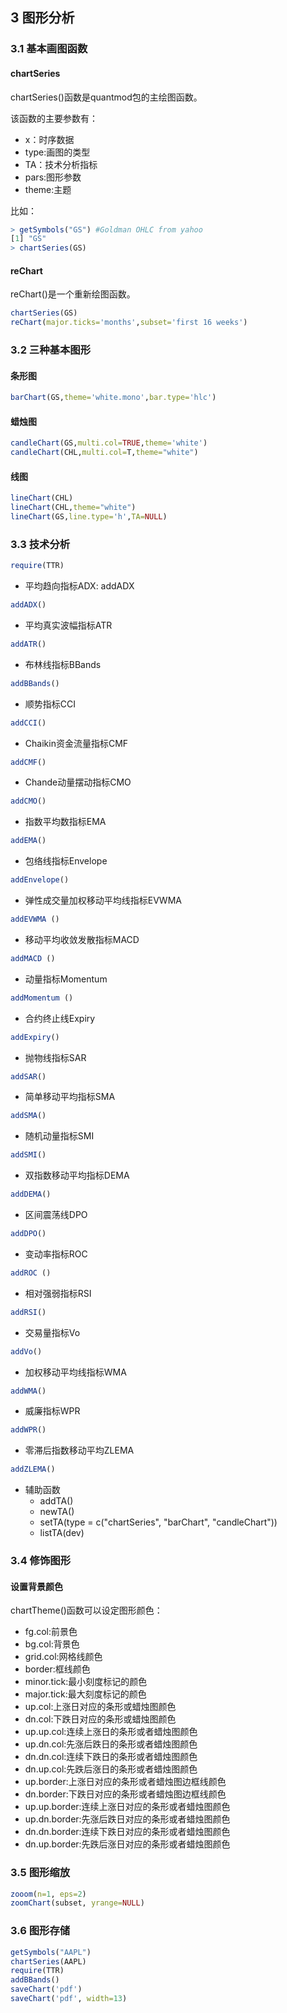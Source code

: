 ## 3 图形分析

### 3.1 基本画图函数

#### chartSeries


chartSeries()函数是quantmod包的主绘图函数。

该函数的主要参数有：

* x：时序数据
* type:画图的类型
* TA：技术分析指标
* pars:图形参数
* theme:主题

比如：

``` r
> getSymbols("GS") #Goldman OHLC from yahoo 
[1] "GS"
> chartSeries(GS) 
```

[](.img/quantmod_pic_1.png)
#### reChart

reChart()是一个重新绘图函数。

```r
chartSeries(GS) 
reChart(major.ticks='months',subset='first 16 weeks') 
```

### 3.2 三种基本图形
#### 条形图

```r
barChart(GS,theme='white.mono',bar.type='hlc')
```

[](.img/quantmod_pic_2.png)
#### 蜡烛图

```r
candleChart(GS,multi.col=TRUE,theme='white') 
candleChart(CHL,multi.col=T,theme="white")
```
[](.img/quantmod_pic_3.png)
#### 线图

```r
lineChart(CHL)
lineChart(CHL,theme="white")
lineChart(GS,line.type='h',TA=NULL) 
```
[](.img/quantmod_pic_4.png)
### 3.3 技术分析

``` r
require(TTR)
```

* 平均趋向指标ADX: addADX

``` r
addADX()
```

* 平均真实波幅指标ATR

``` r
addATR()
```

* 布林线指标BBands

``` r
addBBands()
```

* 顺势指标CCI

``` r
addCCI()
```

* Chaikin资金流量指标CMF

``` r
addCMF()
```

* Chande动量摆动指标CMO

``` r
addCMO()
```

* 指数平均数指标EMA

``` r
addEMA()
```

* 包络线指标Envelope

``` r
addEnvelope()
```

* 弹性成交量加权移动平均线指标EVWMA

``` r
addEVWMA ()
```

* 移动平均收敛发散指标MACD

``` r
addMACD ()
```

* 动量指标Momentum

``` r
addMomentum ()
```

* 合约终止线Expiry

``` r
addExpiry()
```

* 抛物线指标SAR
 
``` r
addSAR()
```

* 简单移动平均指标SMA

``` r
addSMA()
```

* 随机动量指标SMI

``` r
addSMI()
```

* 双指数移动平均指标DEMA
 
``` r
addDEMA()
```

* 区间震荡线DPO

``` r
addDPO()
```

* 变动率指标ROC

``` r
addROC ()
```

* 相对强弱指标RSI

``` r
addRSI()
```

* 交易量指标Vo

``` r
addVo()
```

* 加权移动平均线指标WMA

``` r
addWMA()
```

* 威廉指标WPR

``` r
addWPR()
```

* 零滞后指数移动平均ZLEMA

``` r
addZLEMA()
```

* 辅助函数
  * addTA()
  * newTA()
  * setTA(type = c("chartSeries", "barChart", "candleChart"))
  * listTA(dev)

### 3.4 修饰图形

#### 设置背景颜色

chartTheme()函数可以设定图形颜色：

* fg.col:前景色
* bg.col:背景色
* grid.col:网格线颜色
* border:框线颜色
* minor.tick:最小刻度标记的颜色
* major.tick:最大刻度标记的颜色
* up.col:上涨日对应的条形或蜡烛图颜色
* dn.col:下跌日对应的条形或蜡烛图颜色
* up.up.col:连续上涨日的条形或者蜡烛图颜色
* up.dn.col:先涨后跌日的条形或者蜡烛图颜色
* dn.dn.col:连续下跌日的条形或者蜡烛图颜色
* dn.up.col:先跌后涨日的条形或者蜡烛图颜色
* up.border:上涨日对应的条形或者蜡烛图边框线颜色
* dn.border:下跌日对应的条形或者蜡烛图边框线颜色
* up.up.border:连续上涨日对应的条形或者蜡烛图颜色
* up.dn.border:先涨后跌日对应的条形或者蜡烛图颜色
* dn.dn.border:连续下跌日对应的条形或者蜡烛图颜色
* dn.up.border:先跌后涨日对应的条形或者蜡烛图颜色

### 3.5 图形缩放

``` r
zooom(n=1, eps=2)
zoomChart(subset, yrange=NULL)
```

### 3.6  图形存储

``` r
getSymbols("AAPL")
chartSeries(AAPL)
require(TTR)
addBBands()
saveChart('pdf')
saveChart('pdf', width=13)
```
